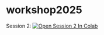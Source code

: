# workshop2025

Session 2: [![Open Session 2 In Colab](https://colab.research.google.com/assets/colab-badge.svg)](https://colab.research.google.com/github/canadian-llm-workshop/workshop2025/blob/main/Session%202%20-%20Agents/agents.ipynb)
